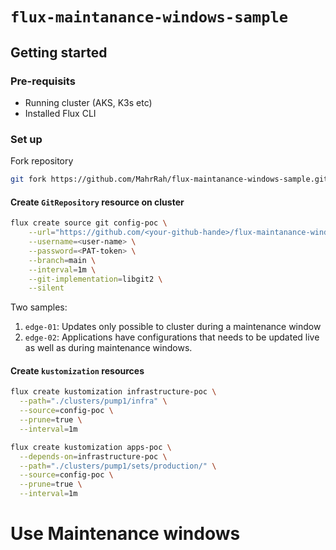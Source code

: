# `flux-maintanance-windows-sample`

## Getting started

### Pre-requisits

- Running cluster (AKS, K3s etc)
- Installed Flux CLI

### Set up

Fork repository

```sh
git fork https://github.com/MahrRah/flux-maintanance-windows-sample.git
```

#### Create `GitRepository` resource on cluster

```sh
flux create source git config-poc \
    --url="https://github.com/<your-github-hande>/flux-maintanance-windows-sample.git" \
    --username=<user-name> \
    --password=<PAT-token> \
    --branch=main \
    --interval=1m \
    --git-implementation=libgit2 \
    --silent
```

Two samples:

1. `edge-01`: Updates only possible to cluster during a maintenance window
2. `edge-02`: Applications have configurations that needs to be updated live as well as during maintenance windows.

#### Create `kustomization` resources

```sh
flux create kustomization infrastructure-poc \
  --path="./clusters/pump1/infra" \
  --source=config-poc \
  --prune=true \
  --interval=1m
```

```sh
flux create kustomization apps-poc \
  --depends-on=infrastructure-poc \
  --path="./clusters/pump1/sets/production/" \
  --source=config-poc \
  --prune=true \
  --interval=1m
```

# Use Maintenance windows
